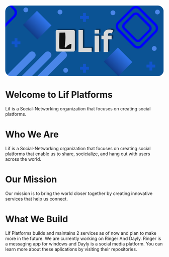 ![alt text](https://github.com/Lif-Platforms/.github/blob/main/profile/Lif%20Banner%202.png)
# Welcome to Lif Platforms
Lif is a Social-Networking organization that focuses on creating social platforms.

# Who We Are
Lif is a Social-Networking organization that focuses on creating social platforms that enable us to share, socicialize, and hang out with users across the world. 

# Our Mission
Our mission is to bring the world closer together by creating innovative services that help us connect. 

# What We Build
Lif Platforms builds and maintains 2 services as of now and plan to make more in the future. We are currently working on Ringer And Dayly. Ringer is a messaging app for windows and Dayly is a social media platform. You can learn more about these aplications by visiting their repositories. 

